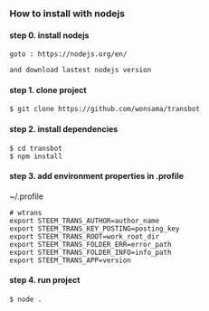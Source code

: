 ### How to install with nodejs

#### step 0. install nodejs

```
goto : https://nodejs.org/en/

and download lastest nodejs version 
```

#### step 1. clone project

`$ git clone https://github.com/wonsama/transbot`

#### step 2. install dependencies

```
$ cd transbot
$ npm install
```
#### step 3. add environment properties in .profile

~/.profile
```
# wtrans
export STEEM_TRANS_AUTHOR=author_name
export STEEM_TRANS_KEY_POSTING=posting_key
export STEEM_TRANS_ROOT=work_root_dir
export STEEM_TRANS_FOLDER_ERR=error_path
export STEEM_TRANS_FOLDER_INFO=info_path
export STEEM_TRANS_APP=version
```

#### step 4. run project

`$ node .`
